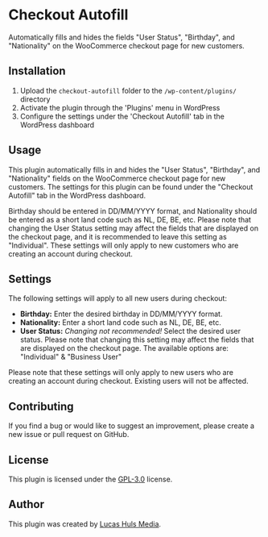 # Checkout Autofill

Automatically fills and hides the fields "User Status", "Birthday", and "Nationality" on the WooCommerce checkout page for new customers.

## Installation

1. Upload the `checkout-autofill` folder to the `/wp-content/plugins/` directory
2. Activate the plugin through the 'Plugins' menu in WordPress
3. Configure the settings under the 'Checkout Autofill' tab in the WordPress dashboard

## Usage

This plugin automatically fills in and hides the "User Status", "Birthday", and "Nationality" fields on the WooCommerce checkout page for new customers. The settings for this plugin can be found under the "Checkout Autofill" tab in the WordPress dashboard.

Birthday should be entered in DD/MM/YYYY format, and Nationality should be entered as a short land code such as NL, DE, BE, etc. Please note that changing the User Status setting may affect the fields that are displayed on the checkout page, and it is recommended to leave this setting as "Individual". These settings will only apply to new customers who are creating an account during checkout.

## Settings

The following settings will apply to all new users during checkout:

- **Birthday:** Enter the desired birthday in DD/MM/YYYY format.
- **Nationality:** Enter a short land code such as NL, DE, BE, etc.
- **User Status:** <i>Changing not recommended!</i> Select the desired user status. Please note that changing this setting may affect the fields that are displayed on the checkout page. The available options are: "Individual" & "Business User"

Please note that these settings will only apply to new users who are creating an account during checkout. Existing users will not be affected.

## Contributing

If you find a bug or would like to suggest an improvement, please create a new issue or pull request on GitHub.

## License

This plugin is licensed under the [GPL-3.0](https://www.gnu.org/licenses/gpl-3.0.html) license.

## Author

This plugin was created by [Lucas Huls Media](https://lucashulsmedia.nl).
